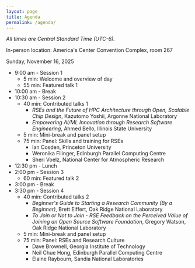 ```yaml
---
layout: page
title: Agenda
permalink: /agenda/
---
```


*All times are Central Standard Time (UTC-6).*

In-person location:  America's Center Convention Complex, room 267

Sunday, November 16, 2025

- 9:00 am - Session 1
    - 5 min:  Welcome and overview of day
    - 55 min:  Featured talk 1
- 10:00 am - Break
- 10:30 am - Session 2
    - 40 min:  Contributed talks 1
        - _RSEs and the Future of HPC Architecture through Open, Scalable
        Chip Design_, Kazutomo Yoshii, Argonne National Laboratory
        - _Empowering AI/ML Innovation through Research Software
        Engineering_, Ahmed Bello, Illinois State University
    - 5 min:  Mini-break and panel setup
    - 75 min:  Panel:  Skills and training for RSEs
        - Ian Cosden, Princeton University
        - Weronika Filinger, Edinburgh Parallel Computing Centre
        - Sheri Voelz, National Center for Atmospheric Research
- 12:30 pm - Lunch
- 2:00 pm - Session 3
    - 60 min:  Featured talk 2
- 3:00 pm - Break
- 3:30 pm - Session 4
    - 40 min:  Contributed talks 2
        - _Beginner's Guide to Starting a Research Community (By a Beginner)_,
        Brett Eiffert, Oak Ridge National Laboratory
        - _To Join or Not to Join - RSE Feedback on the Perceived Value
        of Joining an Open Source Software Foundation_, Gregory Watson,
        Oak Ridge National Laboratory
    - 5 min:  Mini-break and panel setup
    - 75 min:  Panel:  RSEs and Research Culture
        - Dave Brownell, Georgia Institute of Technology
        - Neil Chue Hong, Edinburgh Parallel Computing Centre
        - Elaine Raybourn, Sandia National Laboratories

